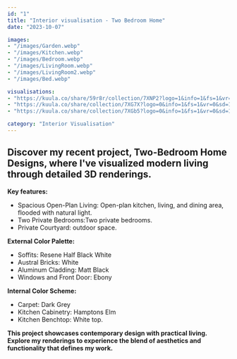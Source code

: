 ```yaml
---
id: "1"
title: "Interior visualisation - Two Bedroom Home"
date: "2023-10-07"

images:
- "/images/Garden.webp"
- "/images/Kitchen.webp"
- "/images/Bedroom.webp"
- "/images/LivingRoom.webp"
- "/images/LivingRoom2.webp"
- "/images/Bed.webp"

visualisations:
- "https://kuula.co/share/59r8r/collection/7XNP2?logo=1&info=1&fs=1&vr=0&zoom=1&sd=1&autop=10&autopalt=1&thumbs=1"
- "https://kuula.co/share/collection/7XG7X?logo=0&info=1&fs=1&vr=0&sd=1&thumbs=1"
- "https://kuula.co/share/collection/7XGb5?logo=0&info=1&fs=1&vr=0&sd=1&thumbs=1"

category: "Interior Visualisation"
---
```


## Discover my recent project, Two-Bedroom Home Designs, where I've visualized modern living through detailed 3D renderings.

**Key features:**
* Spacious Open-Plan Living: Open-plan kitchen, living, and dining area, flooded with natural light.
* Two Private Bedrooms:Two private bedrooms.
* Private Courtyard: outdoor space.

**External Color Palette:**
* Soffits: Resene Half Black White
* Austral Bricks: White
* Aluminum Cladding: Matt Black
* Windows and Front Door: Ebony

**Internal Color Scheme:**
* Carpet: Dark Grey
* Kitchen Cabinetry: Hamptons Elm
* Kitchen Benchtop: White top.

**This project showcases contemporary design with practical living. Explore my renderings to experience the blend of aesthetics and functionality that defines my work.**

